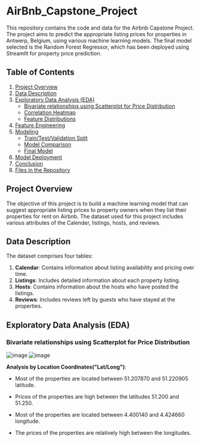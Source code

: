 # AirBnb_Capstone_Project
This repository contains the code and data for the Airbnb Capstone Project. The project aims to predict the appropriate listing prices for properties in Antwerp, Belgium, using various machine learning models. The final model selected is the Random Forest Regressor, which has been deployed using Streamlit for property price prediction.

## Table of Contents

1. [Project Overview](#project-overview)
2. [Data Description](#data-description)
3. [Exploratory Data Analysis (EDA)](#exploratory-data-analysis-eda)
    - [Bivariate relationships using Scatterplot for Price Distribution](#bivariate-relationships-using-scatterplot-for-price-distribution)
    - [Correlation Heatmap](#correlation-heatmap)
    - [Feature Distributions](#feature-distributions)
4. [Feature Engineering](#feature-engineering)
5. [Modeling](#modeling)
    - [Train/Test/Validation Split](#traintestvalidation-split)
    - [Model Comparison](#model-comparison)
    - [Final Model](#final-model)
6. [Model Deployment](#model-deployment)
7. [Conclusion](#conclusion)
8. [Files in the Repository](#files-in-the-repository)

## Project Overview

The objective of this project is to build a machine learning model that can suggest appropriate listing prices to property owners when they list their properties for rent on Airbnb. The dataset used for this project includes various attributes of the Calender, listings, hosts, and reviews.

## Data Description

The dataset comprises four tables:

1. **Calendar**: Contains information about listing availability and pricing over time.
2. **Listings**: Includes detailed information about each property listing.
3. **Hosts**: Contains information about the hosts who have posted the listings.
4. **Reviews**: Includes reviews left by guests who have stayed at the properties.

## Exploratory Data Analysis (EDA)

### Bivariate relationships using Scatterplot for Price Distribution

![image](https://github.com/shishir1991/AirBnb_Capstone_Project/assets/157515610/8a357456-0b58-4f99-ba43-f13073a18e7a) ![image](https://github.com/shishir1991/AirBnb_Capstone_Project/assets/157515610/5fbbea85-c21c-4ae3-80a2-016be0dcde45)



**Analysis by Location Coordinates("Lat/Long")**:

- Most of the properties are located between 51.207870 and 51.220905 latitude.

- Prices of the properties are high between the latitudes 51.200 and 51.250.

- Most of the properties are located between 4.400140 and 4.424660 longitude.

- The prices of the properties are relatively high between the longitudes.





























